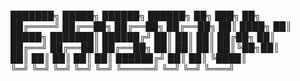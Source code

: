███████╗  █████╗  ██████╗  ██████╗  ██╗  ███╗   ██╗  
██╔════╝ ██╔══██╗ ██╔══██╗ ██╔══██╗ ██║  ████╗  ██║  
█████╗   ███████║ ██████╔╝ ██║  ██║ ██║  ██╔██╗ ██║  
██╔══╝   ██╔══██║ ██╔══██╗ ██║  ██║ ██║  ██║╚██╗██║  
██║      ██║  ██║ ██║  ██║ ██████╔╝ ██║  ██║ ╚████║  
╚═╝      ╚═╝  ╚═╝ ╚═╝  ╚═╝ ╚═════╝  ╚═╝  ╚═╝  ╚═══╝  
